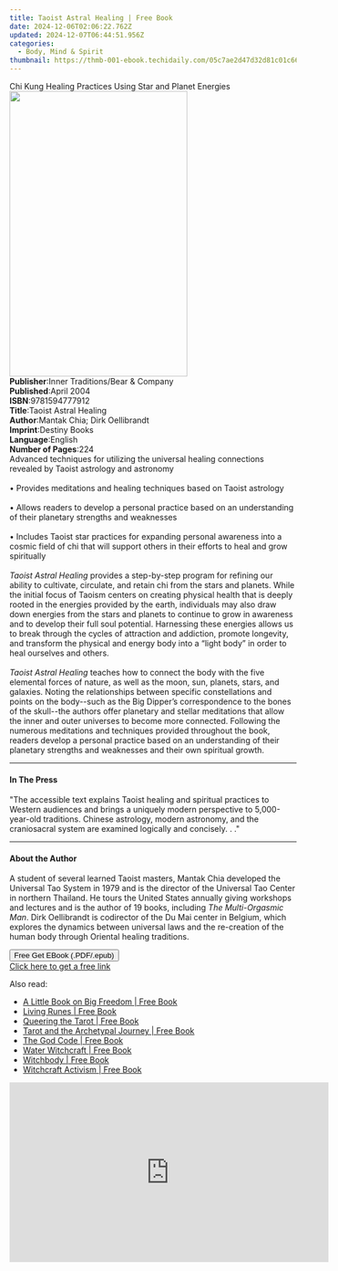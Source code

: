 ```yaml
---
title: Taoist Astral Healing | Free Book
date: 2024-12-06T02:06:22.762Z
updated: 2024-12-07T06:44:51.956Z
categories:
  - Body, Mind & Spirit
thumbnail: https://thmb-001-ebook.techidaily.com/05c7ae2d47d32d81c01c660e41dde5483aa4087189cefb98da40ffe2e57adb99.jpg
---
```

<main id="book-container">
  <div class="flex flex-col">
    <div class="book-brief flex-1 py-6 px-4 sm:p-6 md:py-10 md:px-8">
      <!-- brief-->
      <div class="book-brief-main">
        Chi Kung Healing Practices Using Star and Planet Energies
      </div>
    </div>
    <div
      class="book-meta-info flex-1 grid gap-4 col-start-1 col-end-3 row-start-1 sm:mb-6 sm:grid-cols-4 lg:gap-6 lg:col-start-2 lg:row-end-6 lg:row-span-6 lg:mb-0"
    >
      <div
        class="book-meta-info-left place-content-center mt-4 p-4 text-sm leading-6 col-start-2 col-span-2 dark:text-slate-400"
      >
        <img
          class="w-full h-500 object-cover rounded-lg sm:h-255 sm:col-span-2 lg:col-span-full"
          src="https://img-001-ebook.techidaily.com/078e4dc294f199acebfb5042a0df38092d0cf6f0200ae79f0bc8d51f83334697.jpg"
          alt=""
          width="312"
          height="500"
        />
      </div>
      <div
        class="book-meta-info-right mt-2 col-start-1 row-start-2 col-span-3 self-center"
      >
        <!-- meta data  -->
        <div class="flex flex-col px-4 md:px-8">
          <div class="flex-1">
            <strong>Publisher</strong>:<span class="px-2"
              >Inner Traditions/Bear &amp; Company</span
            >
          </div>
          <div class="flex-1">
            <strong>Published</strong>:<span class="px-2">April 2004</span>
          </div>
          <div class="flex-1">
            <strong>ISBN</strong>:<span class="px-2">9781594777912</span>
          </div>
          <div class="flex-1">
            <strong>Title</strong>:<span class="px-2"
              >Taoist Astral Healing</span
            >
          </div>
          <div class="flex-1">
            <strong>Author</strong>:<span class="px-2"
              >Mantak Chia; Dirk Oellibrandt</span
            >
          </div>
          <div class="flex-1">
            <strong>Imprint</strong>:<span class="px-2">Destiny Books</span>
          </div>
          <div class="flex-1">
            <strong>Language</strong>:<span class="px-2">English</span>
          </div>
          <div class="flex-1">
            <strong>Number of Pages</strong>:<span class="px-2">224</span>
          </div>
        </div>
      </div>
    </div>
    <div class="book-description flex-1 py-6 px-4 sm:p-6 md:py-10 md:px-8">
      <div class="book-description-main">
        <div accordion-content="" id="description">
          Advanced techniques for utilizing the universal healing connections
          revealed by Taoist astrology and astronomy<br /><br />• Provides
          meditations and healing techniques based on Taoist astrology<br /><br />•
          Allows readers to develop a personal practice based on an
          understanding of their planetary strengths and weaknesses<br /><br />•
          Includes Taoist star practices for expanding personal awareness into a
          cosmic field of chi that will support others in their efforts to heal
          and grow spiritually<br /><br /><i>Taoist Astral Healing</i> provides
          a step-by-step program for refining our ability to cultivate,
          circulate, and retain chi from the stars and planets. While the
          initial focus of Taoism centers on creating physical health that is
          deeply rooted in the energies provided by the earth, individuals may
          also draw down energies from the stars and planets to continue to grow
          in awareness and to develop their full soul potential. Harnessing
          these energies allows us to break through the cycles of attraction and
          addiction, promote longevity, and transform the physical and energy
          body into a “light body” in order to heal ourselves and others.<br /><br /><i
            >Taoist Astral Healing</i
          >
          teaches how to connect the body with the five elemental forces of
          nature, as well as the moon, sun, planets, stars, and galaxies. Noting
          the relationships between specific constellations and points on the
          body--such as the Big Dipper’s correspondence to the bones of the
          skull--the authors offer planetary and stellar meditations that allow
          the inner and outer universes to become more connected. Following the
          numerous meditations and techniques provided throughout the book,
          readers develop a personal practice based on an understanding of their
          planetary strengths and weaknesses and their own spiritual growth.
        </div>
        <div class="accordion-fader"></div>
      </div>
    </div>
    <div class="book-excerpts flex-1 py-6 px-4 sm:p-6 md:py-10 md:px-8">
      <!-- excerpts-->
      <div class="book-excerpts-main">
        <hr />
        <h4 class="placeholder placeholder-heading">
          <span>In The Press</span>
        </h4>
        <p>
          "The accessible text explains Taoist healing and spiritual practices
          to Western audiences and brings a uniquely modern perspective to
          5,000-year-old traditions. Chinese astrology, modern astronomy, and
          the craniosacral system are examined logically and concisely. . ."
        </p>
      </div>
    </div>
    <div class="book-about-author flex-1 py-6 px-4 sm:p-6 md:py-10 md:px-8">
      <!-- about author-->
      <div class="book-main-author-main">
        <hr />
        <h4 class="placeholder placeholder-heading">
          <span>About the Author</span>
        </h4>
        <p>
          A student of several learned Taoist masters, Mantak Chia developed the
          Universal Tao System in 1979 and is the director of the Universal Tao
          Center in northern Thailand. He tours the United States annually
          giving workshops and lectures and is the author of 19 books, including
          <i>The Multi-Orgasmic Man</i>. Dirk Oellibrandt is codirector of the
          Du Mai center in Belgium, which explores the dynamics between
          universal laws and the re-creation of the human body through Oriental
          healing traditions.
        </p>
      </div>
    </div>
    <div class="book-free-get flex-1 py-6 px-4 sm:p-6 md:py-10 md:px-8">
      <button
        id="btn-free-get"
        class="bg-blue-500 hover:bg-blue-700 text-white font-bold py-2 px-4 rounded"
      >
        Free Get EBook (.PDF/.epub)
      </button>
      <div id="countdown-display" class="px-2 text-lg mt-2"></div>
      <a
        id="free-link"
        class="hidden bg-blue-500 hover:bg-blue-700 text-white font-bold py-2 px-4 rounded"
        href="https://www.ebooks.com/en-us/book/95782780/taoist-astral-healing/mantak-chia/"
        target="_blank"
        >Click here to get a free link</a
      >
    </div>
    <script>
      let countdownTime = 0;
      let countdownInterval = null;
      document
        .getElementById('btn-free-get')
        .addEventListener('click', startCountdown);
      function startCountdown() {
        countdownTime = new Date().getTime() + 60000 * 3;
        countdownInterval = setInterval(updateCountdown, 1000);
        document.getElementById('btn-free-get').disabled = true;
        document
          .getElementById('btn-free-get')
          .classList.add('bg-gray-500', 'cursor-not-allowed');
      }
      function updateCountdown() {
        let currentTime = new Date().getTime();
        let timeLeft = countdownTime - currentTime;
        let secondsLeft = Math.floor(timeLeft / 1000);
        document.getElementById('countdown-display').innerHTML =
          `Remaining time: ${secondsLeft} seconds.`;
        if (secondsLeft <= 0) {
          clearInterval(countdownInterval);
          document.getElementById('btn-free-get').classList.add('hidden');
          document.getElementById('free-link').classList.remove('hidden');
          document.getElementById('countdown-display').innerHTML = '';
        }
      }
    </script>
  </div>
</main>

<ins class="adsbygoogle"
      style="display:block"
      data-ad-client="ca-pub-7571918770474297"
      data-ad-slot="8358498916"
      data-ad-format="auto"
      data-full-width-responsive="true"></ins>
    

<span class="atpl-alsoreadstyle">Also read:</span>
<div><ul>
<li><a href="https://novels-ebooks.techidaily.com/138627043-9781938289903-a-little-book-on-big-freedom/"><u>A Little Book on Big Freedom | Free Book</u></a></li>
<li><a href="https://novels-ebooks.techidaily.com/138627038-9781633411326-living-runes/"><u>Living Runes | Free Book</u></a></li>
<li><a href="https://novels-ebooks.techidaily.com/138627032-9781633411029-queering-the-tarot/"><u>Queering the Tarot | Free Book</u></a></li>
<li><a href="https://novels-ebooks.techidaily.com/138627031-9781633411180-tarot-and-the-archetypal-journey/"><u>Tarot and the Archetypal Journey | Free Book</u></a></li>
<li><a href="https://novels-ebooks.techidaily.com/138627426-9781401932930-the-god-code/"><u>The God Code | Free Book</u></a></li>
<li><a href="https://novels-ebooks.techidaily.com/138627039-9781633410992-water-witchcraft/"><u>Water Witchcraft | Free Book</u></a></li>
<li><a href="https://novels-ebooks.techidaily.com/138627033-9781633411258-witchbody/"><u>Witchbody | Free Book</u></a></li>
<li><a href="https://novels-ebooks.techidaily.com/138627034-9781633411166-witchcraft-activism/"><u>Witchcraft Activism | Free Book</u></a></li>
</ul></div>

<!-- affiliate ads begin -->
<iframe width="560" height="315" src="https://www.youtube.com/embed/vQbNyknjJJ8?si=RGVIEWLdPbvRC_r6" title="YouTube video player" frameborder="0" allow="accelerometer; autoplay; clipboard-write; encrypted-media; gyroscope; picture-in-picture; web-share" referrerpolicy="strict-origin-when-cross-origin" allowfullscreen></iframe>
<!-- affiliate ads end -->

